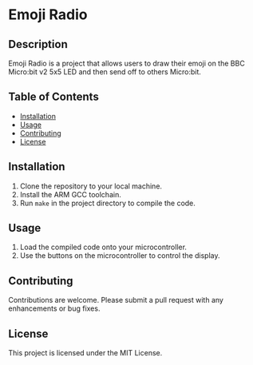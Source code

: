 # Emoji Radio

## Description

Emoji Radio is a project that allows users to draw their emoji on the BBC Micro:bit v2 5x5 LED and then send off to others Micro:bit.

## Table of Contents

- [Installation](#installation)
- [Usage](#usage)
- [Contributing](#contributing)
- [License](#license)

## Installation

1. Clone the repository to your local machine.
2. Install the ARM GCC toolchain.
3. Run `make` in the project directory to compile the code.

## Usage

1. Load the compiled code onto your microcontroller.
2. Use the buttons on the microcontroller to control the display.

## Contributing

Contributions are welcome. Please submit a pull request with any enhancements or bug fixes.

## License

This project is licensed under the MIT License.